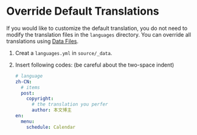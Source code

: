 # Override Default Translations

If you would like to customize the default translation, you do not need to modify the translation files in the `languages` directory. You can override all translations using [Data Files](https://hexo.io/docs/data-files).

1. Creat a `languages.yml` in `source/_data`.
2. Insert following codes: (be careful about the two-space indent)

    ```yml
    # language
    zh-CN:
      # items
      post:
        copyright:
          # the translation you perfer
          author: 本文博主
    en:
      menu:
        schedule: Calendar
    ```
